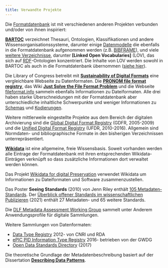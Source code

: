 ```yaml
---
title: Verwandte Projekte
---
```


Die [Formatdatenbank](../about) ist mit verschiedenen anderen Projekten
verbunden und/oder von ihnen inspiriert:

**[BARTOC](https://bartoc.org/)** verzeichnet Thesauri, Ontologien,
Klassifikationen und andere Wissensorganisationssysteme, darunter einige
[Datenmodelle](../model) die ebenfalls in die Formatdatenbank aufgenommen
werden (z.B. [BIBFRAME](../bibframe)), und viele [weitere
Verzeichnisse](http://bartoc.org/terminology-registries), darunter 
**[Linked Open Vocabularies]** (LOV), das sich auf [RDF](../rdf)-Ontologien
konzentriert. Die Inhalte von LOV werden sowohl in BARTOC als auch in die 
Formatdatenbank übernommen ([siehe hier](../rdf/voc)).

Die Library of Congress betreibt mit **[Sustainability of Digital
Formats](https://www.loc.gov/preservation/digital/formats/)** eine
vergleichbare Webseite zu Datenformaten. Die **[PRONOM file format
registry](https://www.nationalarchives.gov.uk/PRONOM/)**, das Wiki **[Just
Solve the File Format Problem](http://fileformats.archiveteam.org)** und die
Webseite [fileformat.info](http://www.fileformat.info) sammeln ebenfalls
Informationen zu Dateiformaten. Alle drei haben starke Überschneidungen mit der
Formatdatenbank aber unterschiedliche inhaltliche Schwerpunkte und weniger
Informationen zu [Schemas](../schema) und [Kodierungen](../code).

Weitere mittlerweile eingestellte Projekte aus dem Bereich der digitalen
Archivierung sind die [Global Digital Format
Registry](http://hul.harvard.edu/gdfr) (GDFR, 2005-2009) und die [Unified
Digital Format Registry](http://udfr.org/) (UFDR, 2010-2016). Allgemein sind
Normdaten- und bibliographische Formate in den bisherigen Verzeichnissen
unterrepräsentiert.

**[Wikidata](https://www.wikidata.org/)** ist eine allgemeine, freie
Wissensbasis. Soweit vorhanden werden alle Eintrage der Formatdatenbank
mit ihren entsprechenden Wikidata-Einträgen verknüpft so dass zusätzliche
Informationen dort verwaltet werden können.

Das Projekt [Wikidata for digital Preservation](http://wikidp.org) verwendet
Wikidata um Informationen zu Dateiformaten und Software zusammenzustellen.

Das Poster **Seeing Standards** (2010) von Jenn Riley enthält [105
Metadaten-Standards](related/riley2010). Der [Überblick offener Standards im wissenschaftlichen Publizieren](https://doi.org/10.14293/S2199-1006.1.SOR-.PPNKUIH.v1) (2021)
enthält 27 Metadaten- und 65 weitere Standards.

Die [DLF Metadata Assessment Working
Group](https://dlfmetadataassessment.github.io/) sammelt unter Anderem
Anwendungsprofile für digitale Sammlungen.

Weitere Sammlungen von Datenformaten:

- [Data Type Registry](https://typeregistry.org/) 2012- von CNRI und RDA
- [ePIC PID Information Type Registry](http://dtr-pit.pidconsortium.net/) 2016- betrieben von der GWDG
- [Open Data Standards Directory](https://datastandards.directory/) (2017)

<!--
TOOD:

- fq
- DFDL
-->

Die theoretische Grundlage der Metadatenbeschreibung basiert auf
der Dissertation **[Describing Data Patterns](http://aboutdata.org/)**.

